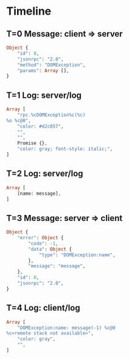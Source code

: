 # Timeline

## T=0 Message: client => server

```php
Object {
    "id": 0,
    "jsonrpc": "2.0",
    "method": "DOMException",
    "params": Array [],
}
```

## T=1 Log: server/log

```php
Array [
    "rpc.%cDOMException%c(%c)
%o %c@0",
    "color: #d2c057",
    "",
    "",
    Promise {},
    "color: gray; font-style: italic;",
]
```

## T=2 Log: server/log

```php
Array [
    [name: message],
]
```

## T=3 Message: server => client

```php
Object {
    "error": Object {
        "code": -1,
        "data": Object {
            "type": "DOMException:name",
        },
        "message": "message",
    },
    "id": 0,
    "jsonrpc": "2.0",
}
```

## T=4 Log: client/log

```php
Array [
    "DOMException:name: message(-1) %c@0
%c<remote stack not available>",
    "color: gray",
    "",
]
```

